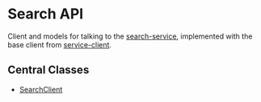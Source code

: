 # Search API

Client and models for talking to the [search-service](../../services-core/search-service),
implemented with the base client from  [service-client](../../common/service-client).

## Central Classes

* [SearchClient](src/main/java/nu/marginalia/search/client/SearchClient.java)